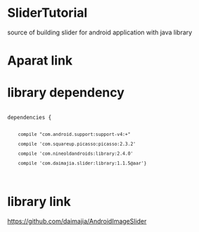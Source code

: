 # SliderTutorial
source of building slider for android application with java library 

# Aparat link


# library dependency 

<code>
dependencies {

    	compile "com.android.support:support-v4:+"
      
    	compile 'com.squareup.picasso:picasso:2.3.2'
      
    	compile 'com.nineoldandroids:library:2.4.0'
      
    	compile 'com.daimajia.slider:library:1.1.5@aar'}
      

</code>


# library link
https://github.com/daimajia/AndroidImageSlider
